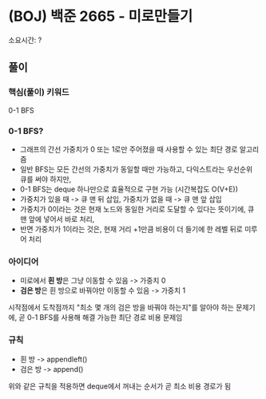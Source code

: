 # (BOJ) 백준 2665 - 미로만들기
소요시간: ?

## 풀이
### 핵심(풀이) 키워드
0-1 BFS
### 0-1 BFS?
- 그래프의 간선 가중치가 0 또는 1로만 주어졌을 때 사용할 수 있는 최단 경로 알고리즘
- 일반 BFS는 모든 간선의 가중치가 동일할 때만 가능하고, 다익스트라는 우선순위 큐를 써야 하지만,
- 0-1 BFS는 deque 하나만으로 효율적으로 구현 가능 (시간복잡도 O(V+E))
- 가중치가 있을 때 -> 큐 맨 뒤 삽입, 가중치가 없을 때 -> 큐 맨 앞 삽입
- 가중치가 0이라는 것은 현재 노드와 동일한 거리로 도달할 수 있다는 뜻이기에,
  큐 맨 앞에 넣어서 바로 처리,
- 반면 가중치가 1이라는 것은, 현재 거리 +1만큼 비용이 더 들기에
  한 레벨 뒤로 미루어 처리

### 아이디어
- 미로에서 **흰 방**은 그냥 이동할 수 있음 -> 가중치 0
- **검은 방**은 흰 방으로 바꿔야만 이동할 수 있음 -> 가중치 1

시작점에서 도착점까지 "최소 몇 개의 검은 방을 바꿔야 하는지"를 알아야 하는 문제기에,
곧 0-1 BFS를 사용해 해결 가능한 최단 경로 비용 문제임

### 규칙
- 흰 방 -> appendleft()
- 검은 방 -> append()

위와 같은 규칙을 적용하면
deque에서 꺼내는 순서가 곧 최소 비용 경로가 됨